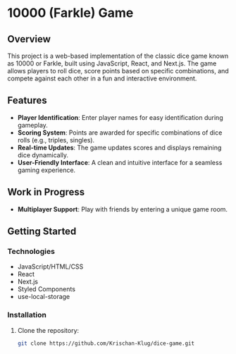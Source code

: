 # 10000 (Farkle) Game

## Overview

This project is a web-based implementation of the classic dice game known as 10000 or Farkle, built using JavaScript, React, and Next.js. The game allows players to roll dice, score points based on specific combinations, and compete against each other in a fun and interactive environment.

## Features

- **Player Identification**: Enter player names for easy identification during gameplay.
- **Scoring System**: Points are awarded for specific combinations of dice rolls (e.g., triples, singles).
- **Real-time Updates**: The game updates scores and displays remaining dice dynamically.
- **User-Friendly Interface**: A clean and intuitive interface for a seamless gaming experience.

## Work in Progress

- **Multiplayer Support**: Play with friends by entering a unique game room.

## Getting Started

### Technologies

- JavaScript/HTML/CSS
- React
- Next.js
- Styled Components
- use-local-storage

### Installation

1. Clone the repository:

   ```bash
   git clone https://github.com/Krischan-Klug/dice-game.git
   ```
